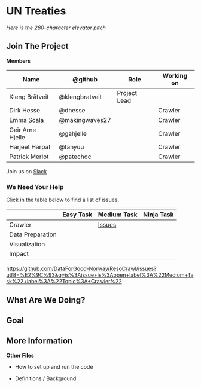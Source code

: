 # UN Treaties

_Here is the 280-character elevator pitch_

## Join The Project

**Members**

| Name              | @github         | Role         | Working on   |
|-------------------|-----------------|--------------|--------------|
| Kleng Bråtveit    | @klengbratveit  | Project Lead |              |
| Dirk Hesse        | @dhesse         |              | Crawler      |
| Emma Scala        | @makingwaves27  |              | Crawler      |
| Geir Arne Hjelle  | @gahjelle       |              | Crawler      |
| Harjeet Harpal    | @tanyuu         |              | Crawler      |
| Patrick Merlot    | @patechoc       |              | Crawler      |

Join us on [Slack](http://dataforgood.no/contact-us/)


### We Need Your Help

Click in the table below to find a list of issues.

|  | Easy Task | Medium Task | Ninja Task |
|--|--|--|--|
| Crawler | | [Issues](https://github.com/DataForGood-Norway/ResoCrawl/issues?utf8=%E2%9C%93&q=is%3Aissue+is%3Aopen+label%3A%22Medium+Task%22+label%3A%22Topic%3A+Crawler%22) | |
| Data Preparation | | | |
| Visualization | | | |
| Impact | | | | 

https://github.com/DataForGood-Norway/ResoCrawl/issues?utf8=%E2%9C%93&q=is%3Aissue+is%3Aopen+label%3A%22Medium+Task%22+label%3A%22Topic%3A+Crawler%22

## What Are We Doing?


## Goal


## More Information



**Other Files**

- How to set up and run the code

- Definitions / Background

